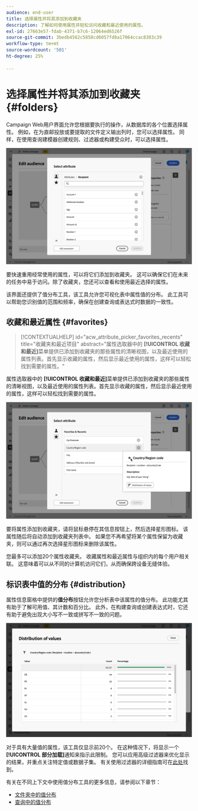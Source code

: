 ```yaml
---
audience: end-user
title: 选择属性并将其添加到收藏夹
description: 了解如何使用属性并轻松访问收藏和最近使用的属性。
exl-id: 27663e57-fdab-4371-b7c6-12064ed6526f
source-git-commit: 3bedb4562c5858cd6057fd8a17064ccac8303c39
workflow-type: tm+mt
source-wordcount: '501'
ht-degree: 25%

---
```


# 选择属性并将其添加到收藏夹 {#folders}

Campaign Web用户界面允许您根据要执行的操作，从数据库的各个位置选择属性。 例如，在为直邮投放或要提取的文件定义输出列时，您可以选择属性。 同样，在使用查询建模器创建规则、过滤器或构建受众时，可以选择属性。

![](assets/attributes-list.png)

要快速重用经常使用的属性，可以将它们添加到收藏夹。 这可以确保它们在未来的任务中易于访问。除了收藏夹，您还可以查看和使用最近选择的属性。

该界面还提供了值分布工具，该工具允许您可视化表中属性值的分布。 此工具可以帮助您识别值的范围和频率，确保在创建查询或表达式时数据的一致性。

## 收藏和最近属性 {#favorites}

>[!CONTEXTUALHELP]
>id="acw_attribute_picker_favorites_recents"
>title="收藏夹和最近项目"
>abstract="属性选取器中的 **[!UICONTROL 收藏和最近]**&#x200B;菜单提供已添加到收藏夹的那些属性的清晰视图，以及最近使用的属性列表。首先显示收藏的属性，然后显示最近使用的属性，这样可以轻松找到需要的属性。"

属性选取器中的 **[!UICONTROL 收藏和最近]**&#x200B;菜单提供已添加到收藏夹的那些属性的清晰视图，以及最近使用的属性列表。首先显示收藏的属性，然后显示最近使用的属性，这样可以轻松找到需要的属性。

![](assets/attributes-favorites.png)

要将属性添加到收藏夹，请将鼠标悬停在其信息按钮上，然后选择星形图标。 该属性随后将自动添加到收藏夹列表中。 如果您不再希望将某个属性保留为收藏夹，则可以通过再次选择星形图标来删除该属性。

您最多可以添加20个属性收藏夹。 收藏属性和最近属性与组织内的每个用户相关联。 这意味着可以从不同的计算机访问它们，从而确保跨设备无缝体验。

## 标识表中值的分布 {#distribution}

属性信息窗格中提供的&#x200B;**值分布**&#x200B;按钮允许您分析表中该属性的值分布。 此功能尤其有助于了解可用值、其计数和百分比。 此外，在构建查询或创建表达式时，它还有助于避免出现大小写不一致或拼写不一致的问题。

![](assets/attributes-distribution-values.png)

对于具有大量值的属性，该工具仅显示前20个。 在这种情况下，将显示一个&#x200B;**[!UICONTROL 部分加载]**&#x200B;通知来指示此限制。 您可以应用高级过滤器来优化显示的结果，并重点关注特定值或数据子集。 有关使用过滤器的详细指南可在[此处](../get-started/work-with-folders.md#filter-the-values)找到。

有关在不同上下文中使用值分布工具的更多信息，请参阅以下章节：

- [文件夹中的值分布](../get-started/work-with-folders.md##distribution-values-folder)
- [查询中的值分布](../query/build-query.md#distribution-values-query)
